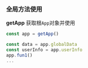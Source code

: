 ### 全局方法使用

**getApp** 获取根`App`对象并使用

```js
const app = getApp()

const data = app.globalData
const userInfo = app.userInfo
app.fun1()
...
```

